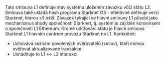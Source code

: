 Tato smlouva L1 definuje stav systému uložením závazku vůči státu L2. Smlouva také ukládá hash programu Starknet OS - efektivně definuje verzi Starknet, kterou síť běží. Závazek týkající se hlavní smlouvy L1 působí jako mechanismus shody společnosti Starknet, tj. systém je zajištěn konsensem o společnosti L1 Ethereum. Kromě udržování státu je hlavní smlouva Starknet L1 hlavním centrem provozu Starknet na L1. Konkrétně:

* Uchovává seznam povolených ověřovatelů (smluv), kteří mohou ověřovat aktualizované transakce
* Usnadňuje to L1 ↔️ L2 interakci